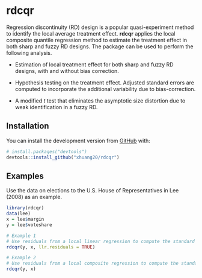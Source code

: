 
<!-- README.md is generated from README.Rmd. Please edit that file -->
rdcqr
=====

<!-- badges: start -->
<!-- badges: end -->
Regression discontinuity (RD) design is a popular quasi-experiment method to identify the local average treatment effect. **rdcqr** applies the local composite quantile regression method to estimate the treatment effect in both sharp and fuzzy RD designs. The package can be used to perform the following analysis.

-   Estimation of local treatment effect for both sharp and fuzzy RD designs, with and without bias correction.

-   Hypothesis testing on the treatment effect. Adjusted standard errors are computed to incorporate the additional variability due to bias-correction.

-   A modified *t* test that eliminates the asymptotic size distortion due to weak identification in a fuzzy RD.

Installation
------------

You can install the development version from [GitHub](https://github.com/xhuang20/rdcqr.git) with:

``` r
# install.packages("devtools")
devtools::install_github("xhuang20/rdcqr")
```

Examples
--------

Use the data on elections to the U.S. House of Representatives in Lee (2008) as an example.

``` r
library(rdcqr)
data(lee)
x = lee$margin
y = lee$voteshare

# Example 1 
# Use residuals from a local linear regression to compute the standard errors.
rdcqr(y, x, llr.residuals = TRUE)

# Example 2
# Use residuals from a local composite regression to compute the standard errors.
rdcqr(y, x)
```
